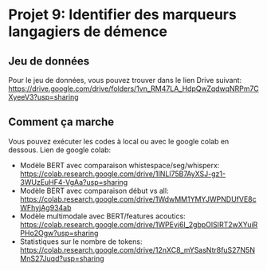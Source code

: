 # Projet 9: Identifier des marqueurs langagiers de démence

## Jeu de données
Pour le jeu de données, vous pouvez trouver dans le lien Drive suivant:
https://drive.google.com/drive/folders/1vn_RM47LA_HdpQwZqdwqNRPm7CXyeeV3?usp=sharing

## Comment ça marche
Vous pouvez exécuter les codes à local ou avec le google colab en dessous.
Lien de google colab: 
- Modèle BERT avec comparaison whistespace/seg/whisperx: https://colab.research.google.com/drive/1INLl75B7AyXSJ-gz1-3WUzEuHF4-VgAa?usp=sharing
- Modèle BERT avec comparaison début vs all: https://colab.research.google.com/drive/1WdwMM1YMYJWPNDUfVE8cWFhyjAg934ab
- Modèle multimodale avec BERT/features acoutics: https://colab.research.google.com/drive/1WPEyj6I_2gbpOlSIRT2wXYuiRPHo2Ogw?usp=sharing 
- Statistiques sur le nombre de tokens: https://colab.research.google.com/drive/12nXC8_mYSasNtr8fuS27N5NMnS27Juqd?usp=sharing
